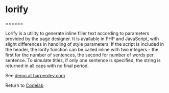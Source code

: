 # lorify
======

Lorify is a utility to generate inline filler text according to parameters provided by the page designer. It is available in PHP and JavaScript, with slight differences in handling of style parameters.  If the script is included in the header, the lorify function can be called inline with two integers - the first for the number of sentences, the second for number of words per sentence.  To simulate titles, if only one sentence is specified, the string is returned in all caps with no final period.

See [demo at harperdev.com](http://harperdev.com/code/lorify)

Return to [Codelab](https://github.com/michaeltharper/codelab)
